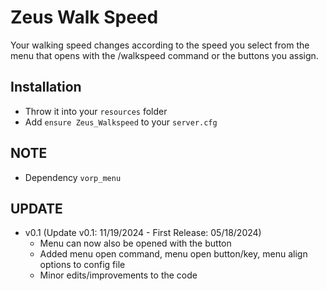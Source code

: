 # Zeus Walk Speed
Your walking speed changes according to the speed you select from the menu that opens with the /walkspeed command or the buttons you assign.

## Installation
- Throw it into your `resources` folder
- Add `ensure Zeus_Walkspeed` to your `server.cfg`

## NOTE
- Dependency `vorp_menu`

## UPDATE
- v0.1 (Update v0.1: 11/19/2024 - First Release: 05/18/2024)
    - Menu can now also be opened with the button
    - Added menu open command, menu open button/key, menu align options to config file
    - Minor edits/improvements to the code